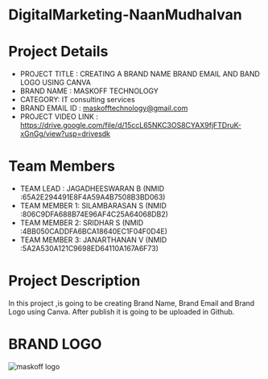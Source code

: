 # DigitalMarketing-NaanMudhalvan

# Project Details
* PROJECT TITLE : CREATING A BRAND NAME BRAND EMAIL AND BAND LOGO USING 
CANVA
* BRAND NAME : MASKOFF TECHNOLOGY
* CATEGORY: IT consulting services
* BRAND EMAIL ID :  maskofftechnology@gmail.com
* PROJECT VIDEO LINK : https://drive.google.com/file/d/15ccL65NKC3OS8CYAX9fjFTDruK-xGnGg/view?usp=drivesdk

# Team Members

* TEAM LEAD : JAGADHEESWARAN B (NMID :65A2E294491E8F4A59A4B7508B3BD063)
* TEAM MEMBER 1: SILAMBARASAN S (NMID :806C9DFA688B74E96AF4C25A64068DB2)
* TEAM MEMBER 2: SRIDHAR S (NMID :4BB050CADDFA6BCA18640EC1F04F0D4E)
* TEAM MEMBER 3: JANARTHANAN V (NMID :5A2A530A121C9698ED64110A167A6F73)

# Project Description
In this project ,is going to be creating Brand Name, Brand Email and Brand Logo using
Canva. After publish it is going to be uploaded in Github.

# BRAND LOGO
![maskoff logo](https://github.com/tech-mesh/DigitalMarketing-NaanMudhalvan/assets/131742220/eeb40ab7-1de6-48c2-a21d-611d1748ba3e)


